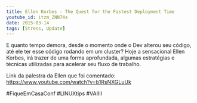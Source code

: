 ```yaml
---
title: Ellen Korbes - The Quest for the Fastest Deployment Time
youtube_id: itzm_ZNN74s
date: 2015-03-14
tags: [Stress, Update]
---
```


E quanto tempo demora, desde o momento onde o Dev alterou seu código, até ele ter esse código rodando em um cluster? Hoje a sensacional Ellen Korbes, irá trazer de uma forma aprofundada, algumas estratégias e técnicas utilizadas para acelerar seu fluxo de trabalho.

Link da palestra da Ellen que foi comentado: <https://www.youtube.com/watch?v=b1RsNXGLuUk>

#FiqueEmCasaConf #LINUXtips #VAIIII
